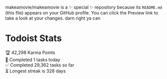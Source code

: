 makeamovie/makeamovie is a ✨ special ✨ repository because its `README.md` (this file) appears on your GitHub profile.
You can click the Preview link to take a look at your changes. darn right ya can

# Todoist Stats

<!-- TODO-IST:START -->
🏆  42,298 Karma Points           
🌸  Completed 1 tasks today           
✅  Completed 29,362 tasks so far           
⏳  Longest streak is 328 days
<!-- TODO-IST:END -->